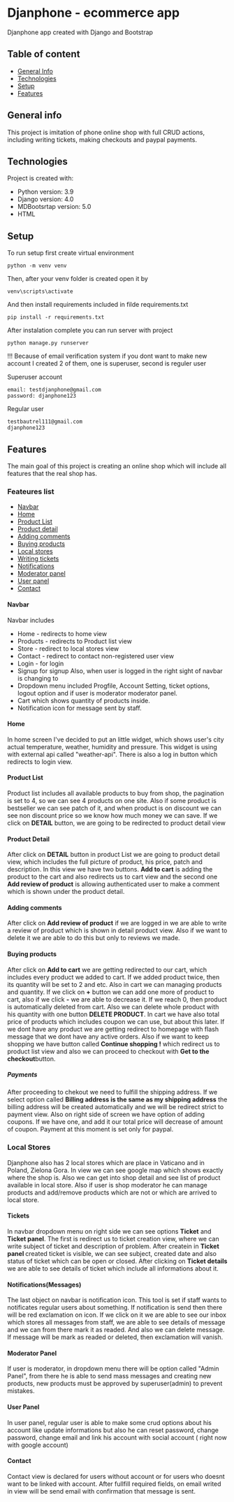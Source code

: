 # Djanphone - ecommerce app
 Djanphone app created with Django and Bootstrap

## Table of content

  * [ General Info](#general-info) 
  * [Technologies](#technologies)
  * [Setup](#setup)
  * [Features](#features)

## General info
This project is imitation of phone online shop with full CRUD actions, including writing tickets, making checkouts and paypal payments.

## Technologies
Project is created with:
* Python version: 3.9
* Django version: 4.0
* MDBootsrtap version: 5.0
* HTML 

## Setup
To run setup first create virtual environment
```
python -m venv venv
```
Then, after your venv folder is created open it by 
```
venv\scripts\activate
```
And then install requirements included in filde requirements.txt
```
pip install -r requirements.txt
```
After instalation complete you can run server with project
```
python manage.py runserver
```
!!! Because of email verification system if you dont want to make new account I created 2 of them, one is superuser, second is reguler user

Superuser account
```
email: testdjanphone@gmail.com
password: djanphone123
```
Regular user
```
testbautrel111@gmail.com	
djanphone123
```
## Features
The main goal of this project is creating an online shop which will include all features that the real shop has. 
### Feateures list
* [Navbar](#Navbar)
* [Home](#Home)
* [Product List](#Product-list)
* [Product detail](#Product-detail)
* [Adding comments](#Adding-comments)
* [Buying products](#Buying-products)
* [Local stores](#Local-stores)
* [Writing tickets](#Writing-tickets)
* [Notifications](#Notifications)
* [Moderator panel](#Moderator-panel)
* [User panel](#User-panel)
* [Contact](#Contact)

#### Navbar
Navbar includes
* Home - redirects to home view
* Products - redirects to Product list view
* Store - redirect to local stores view
* Contact - redirect to contact non-registered user view
* Login - for login
* Signup for signup
Also, when user is logged in the right sight of navbar is changing to 
* Dropdown menu included Progfile, Account Setting, ticket options, logout option and if user is moderator moderator panel.
* Cart which shows quantity of products inside. 
* Notification icon for message sent by staff.
<!-- TO DO PICTURES -->
#### Home
In home screen I've decided to put an little widget, which shows user's city actual temperature, weather, humidity and pressure. This widget is using with external
api called "weather-api". There is also a log in button which redirects to login view. 
<!-- TO DO PICTURES -->
#### Product List
Product list includes all available products to buy from shop, the pagination is set to 4, so we can see 4 products on one site. Also if some product
is bestseller we can see patch of it, and when product is on discount we can see non discount price so we know how much money we can save. 
If we click on <strong>DETAIL</strong> button, we are going to be redirected to product detail view
<!-- TO DO PICTURES -->
#### Product Detail
After click on <strong>DETAIL</strong> button in product List we are going to product detail view, which includes the full picture of product, his price, patch and description. In this view we have two buttons. <strong>Add to cart</strong> is adding the product to the cart and also redirects us to cart view and the second one <strong>Add review of product</strong> is allowing authenticated user to make a comment which is shown under the product detail.
<!-- TO DO PICTURES -->
#### Adding comments
After click on <strong>Add review of product</strong> if we are logged in we are able to write a review of product which is shown in detail product view. Also if we want to delete it we are able to do this but only to reviews we made. 
#### Buying products
After click on <strong>Add to cart</strong> we are getting redirected to our cart, which includes every product we added to cart. If we added product twice, then its quantity will be set to 2 and etc. Also in cart we can managing products and quantity. If we click on <strong>+</strong> button we can add one more of product to cart, also if we click
<strong>-</strong> we are able to decrease it. If we reach 0, then product is automatically deleted from cart. Also we can delete whole product with his quantity with one button
<strong>DELETE PRODUCT</strong>. In cart we have also total price of products which includes coupon we can use, but about this later<!-- TO DO PICTURES OF CART WITH PRODUCT -->.
If we dont have any product we are getting redirect to homepage with flash message that we dont have any active orders. Also if we want to keep shopping we have button called
<strong> Continue shopping !</strong> which redirect us to product list view and also we can proceed to checkout with <strong>Get to the checkout</strong>button.
##### Payments
After proceeding to chekout we need to fulfill the shipping address. If we select option called <b>Billing address is the same as my shipping address</b> the billing address 
will be created automatically and we will be redirect strict to payment view. Also on right side of screen we have option of adding coupons. If we have one, and add it our 
total price will decrease of amount of coupon. Payment at this moment is set only for paypal.
### Local Stores
Djanphone also has 2 local stores which are place in Vaticano and in Poland, Zielona Gora. In view we can see google map which shows exactly where the shop is. Also we can get
into shop detail and see list of product available in local store. Also if user is shop moderator he can manage products and add/remove products which are not or which are arrived to local store.
#### Tickets
In navbar dropdown menu on right side we can see options <b> Ticket</b> and <b>Ticket panel</b>. The first is redirect us to ticket creation view, where we can write subject of ticket and description of problem. After createin in <b> Ticket panel </b> created ticket is visible, we can see subject, created date and also status of ticket which can be open or closed. After clicking on <b> Ticket details</b> we are able to see details of ticket which include all informations about it. 
#### Notifications(Messages)
The last object on navbar is notification icon. This tool is set if staff wants to notificates regular users about something. If notification is send then there will be red
exclamation on icon. If we click on it we are able to see our inbox which stores all messages from staff, we are able to see details of message and we can from there mark it as readed. And also we can delete message. If message will be mark as readed or deleted, then exclamation will vanish. 
#### Moderator Panel 
If user is moderator, in dropdown menu there will be option called "Admin Panel", from there he is able to send mass messages and creating new products, new products must be 
approved by superuser(admin) to prevent mistakes. 
#### User Panel
In user panel, regular user is able to make some crud options about his account like update informations but also he can reset password, change password, change email and link his account with social account ( right now with google account)
#### Contact
Contact view is declared for users without account or for users who doesnt want to be linked with account. After fullfill required fields, on email writed in view will be 
send email with confirmation that message is sent. 
